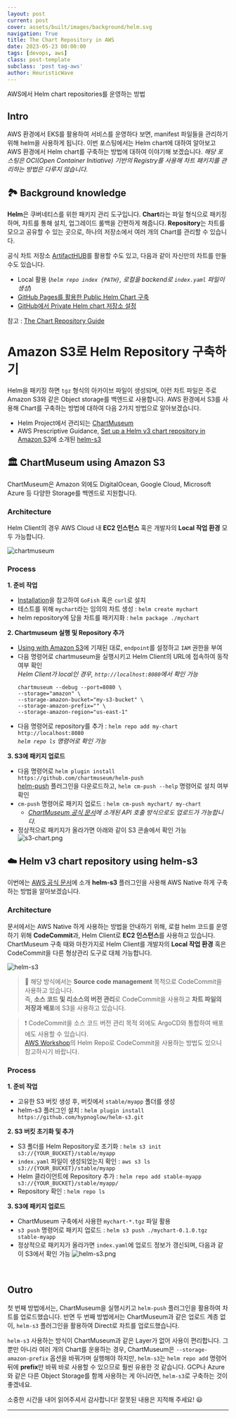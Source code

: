 ```yaml
---
layout: post
current: post
cover: assets/built/images/background/helm.svg
navigation: True
title: The Chart Repository in AWS
date: 2023-05-23 00:00:00
tags: [devops, aws]
class: post-template
subclass: 'post tag-aws'
author: HeuristicWave
---
```

AWS에서 Helm chart repositories를 운영하는 방법

## Intro

AWS 환경에서 EKS를 활용하여 서비스를 운영하다 보면, manifest 파일들을 관리하기 위해 helm을 사용하게 됩니다.
이번 포스팅에서는 Helm chart에 대하여 알아보고 AWS 환경에서 Helm chart를 구축하는 방법에 대하여 이야기해 보겠습니다.
*해당 포스팅은 OCI(Open Container Initiative) 기반의 Registry를 사용해 차트 패키지를 관리하는 방법은 다루지 않습니다.*

## 🏞️ Background knowledge

**Helm**은 쿠버네티스를 위한 패키지 관리 도구입니다. **Chart**라는 파일 형식으로 패키징 하며, 차트를 통해 설치, 업그레이드 롤백을 간편하게 해줍니다.
**Repository**는 차트를 모으고 공유할 수 있는 곳으로, 하나의 저장소에서 여러 개의 Chart를 관리할 수 있습니다.

공식 차트 저장소 [ArtifactHUB](https://artifacthub.io/ )를 활용할 수도 있고, 다음과 같이 자신만의 차트를 만들 수도 있습니다.

- Local 활용 (*`helm repo index {PATH}`, 로컬을 backend로 `index.yaml` 파일이 생성*)
- [GitHub Pages를 활용한 Public Helm Chart 구축](https://medium.com/@mattiaperi/create-a-public-helm-chart-repository-with-github-pages-49b180dbb417) 
- [GitHub에서 Private Helm chart 저장소 설정](https://jasiek-petryk.medium.com/setting-up-a-private-helm-chart-repository-on-github-4a767703cec8)

참고 : [The Chart Repository Guide](https://helm.sh/docs/topics/chart_repository/)

# Amazon S3로 Helm Repository 구축하기

Helm을 패키징 하면 `tgz` 형식의 아카이브 파일이 생성되며, 이런 차트 파일은 주로 Amazon S3와 같은 Object storage를 백엔드로 사용합니다.
AWS 환경에서 S3를 사용해 Chart를 구축하는 방법에 대하여 다음 2가지 방법으로 알아보겠습니다.

- Helm Project에서 관리되는 [ChartMuseum](https://chartmuseum.com/)
- AWS Prescriptive Guidance, [Set up a Helm v3 chart repository in Amazon S3](https://docs.aws.amazon.com/prescriptive-guidance/latest/patterns/set-up-a-helm-v3-chart-repository-in-amazon-s3.html )에 소개된 [helm-s3](https://github.com/hypnoglow/helm-s3)

## 🏛️ ChartMuseum using Amazon S3

ChartMuseum은 Amazon 외에도 DigitalOcean, Google Cloud, Microsoft Azure 등 다양한 Storage를 백엔드로 지원합니다.

### Architecture

Helm Client의 경우 AWS Cloud 내 **EC2 인스턴스** 혹은 개발자의 **Local 작업 환경** 모두 가능합니다.

![chartmuseum](../../assets/built/images/post/architecture/chartmuseum.png)

### Process

**1. 준비 작업**

- [Installation](https://chartmuseum.com/docs/#installation )을 참고하여 `GoFish` 혹은 `curl`로 설치
- 테스트를 위해 `mychart`라는 임의의 차트 생성 : `helm create mychart`
- helm repository에 담을 차트를 패키지화 : `helm package ./mychart`

**2. Chartmuseum 실행 및 Repository 추가**

- [Using with Amazon S3](https://chartmuseum.com/docs/#using-amazon-s3 )에 기재된 대로, `endpoint`를 설정하고 `IAM` 권한을 부여
- 다음 명령어로 chartmuseum을 실행시키고 Helm Client의 URL에 접속하여 동작 여부 확인 <br> *Helm Client가 local인 경우, `http://localhost:8080`에서 확인 가능*
  ```shell
  chartmuseum --debug --port=8080 \
  --storage="amazon" \
  --storage-amazon-bucket="my-s3-bucket" \
  --storage-amazon-prefix="" \
  --storage-amazon-region="us-east-1"
  ```
- 다음 명령어로 repository를 추가 : `helm repo add my-chart http://localhost:8080` <br> *`helm repo ls` 명령어로 확인 가능*

**3. S3에 패키지 업로드**

- 다음 명령어로 `helm plugin install https://github.com/chartmuseum/helm-push` <br>
[helm-push](https://github.com/chartmuseum/helm-push) 플러그인을 다운로드하고, `helm cm-push --help` 명령어로 설치 여부 확인
- `cm-push` 명령어로 패키지 업로드 : `helm cm-push mychart/ my-chart`
  - *[ChartMuseum 공식 문서](https://chartmuseum.com/docs/#uploading-a-chart-package )에 소개된 API 호출 방식으로도 업로드가 가능합니다.*
- 정상적으로 패키지가 올라가면 아래와 같이 S3 콘솔에서 확인 가능
  ![s3-chart.png](../../assets/built/images/post/aws/chartmuseum-s3.png)

## ☁️ Helm v3 chart repository using helm-s3

이번에는 [AWS 공식 문서](https://docs.aws.amazon.com/ko_kr/prescriptive-guidance/latest/patterns/set-up-a-helm-v3-chart-repository-in-amazon-s3.html )에 소개 **helm-s3** 플러그인을 사용해 AWS Native 하게 구축하는 방법을 알아보겠습니다.

### Architecture

문서에서는 AWS Native 하게 사용하는 방법을 안내하기 위해, 로컬 helm 코드를 운영하기 위해 **CodeCommit**과, Helm Client로 **EC2 인스턴스**를 사용하고 있습니다.
ChartMuseum 구축 때와 마찬가지로 Helm Client를 개발자의 **Local 작업 환경** 혹은 CodeCommit을 다른 형상관리 도구로 대체 가능합니다.

![helm-s3](https://docs.aws.amazon.com/images/prescriptive-guidance/latest/patterns/images/pattern-img/1dbd3db8-5819-4f30-bebd-a144a2075fcd/images/55652eb2-2e11-4b14-9ed4-0cdcf55cc3e6.png)

> 🧐 해당 방식에서는 **Source code management** 목적으로 CodeCommit을 사용하고 있습니다. <br>
> 즉, **소스 코드 및 리소스의 버전 관리**로 CodeCommit을 사용하고 **차트 파일의 저장과 배포**에 S3을 사용하고 있습니다. <br>

> ❗️ CodeCommit을 소스 코드 버전 관리 목적 외에도 ArgoCD와 통합하여 배포에도 사용할 수 있습니다. <br>
> [AWS Workshop](https://catalog.us-east-1.prod.workshops.aws/workshops/9c0aa9ab-90a9-44a6-abe1-8dff360ae428/ko-KR/110-cicd/110-cicd )의 Helm Repo로 CodeCommit을 사용하는 방법도 있으니 참고하시기 바랍니다.

### Process

**1. 준비 작업**

- 고유한 S3 버킷 생성 후, 버킷에서 `stable/myapp` 폴더를 생성 
- helm-s3 플러그인 설치 :  `helm plugin install https://github.com/hypnoglow/helm-s3.git`

**2. S3 버킷 초기화 및 추가**

- S3 폴더를 Helm Repository로 초기화 : `helm s3 init s3://{YOUR_BUCKET}/stable/myapp`
- `index.yaml` 파일이 생성되었는지 확인 : `aws s3 ls s3://{YOUR_BUCKET}/stable/myapp`
- Helm 클라이언트에 Repository 추가 : `helm repo add stable-myapp s3://{YOUR_BUCKET}/stable/myapp/`
- Repository 확인 : `helm repo ls`

**3. S3에 패키지 업로드**

- ChartMuseum 구축에서 사용한 `mychart-*.tgz` 파일 활용
- `s3 push` 명령어로 패키지 업로드 : `helm s3 push ./mychart-0.1.0.tgz stable-myapp`
- 정상적으로 패키지가 올라가면 `index.yaml`에 업로드 정보가 갱신되며, 다음과 같이 S3에서 확인 가능
  ![helm-s3.png](../../assets/built/images/post/aws/helm-s3.png)
  
<br>

## Outro

첫 번째 방법에서는, ChartMuseum을 실행시키고 `helm-push` 플러그인을 활용하여 차트를 업로드했습니다.
반면 두 번째 방법에서는 ChartMuseum과 같은 업로드 계층 없이, `helm-s3` 플러그인을 활용하여 Direct로 차트를 업로드했습니다.

`helm-s3` 사용하는 방식이 ChartMuseum과 같은 Layer가 없어 사용이 편리합니다.
그뿐만 아니라 여러 개의 Chart를 운용하는 경우, ChartMuseum은 `--storage-amazon-prefix` 옵션을 바꿔가며 실행해야 하지만,
`helm-s3`는 `helm repo add` 명령어 뒤에 **prefix**만 바꿔 바로 사용할 수 있으므로 훨씬 유용한 것 같습니다.
GCP나 Azure와 같은 다른 Object Storage를 함께 사용하는 게 아니라면, `helm-s3`로 구축하는 것이 좋겠네요.

소중한 시간을 내어 읽어주셔서 감사합니다! 잘못된 내용은 지적해 주세요! 😃

---
